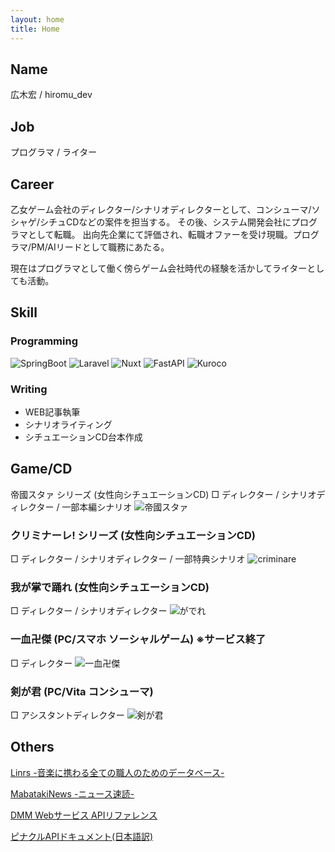 ```yaml
---
layout: home
title: Home
---
```


## Name
広木宏 / hiromu_dev

## Job
プログラマ / ライター

## Career
乙女ゲーム会社のディレクター/シナリオディレクターとして、コンシューマ/ソシャゲ/シチュCDなどの案件を担当する。
その後、システム開発会社にプログラマとして転職。
出向先企業にて評価され、転職オファーを受け現職。プログラマ/PM/AIリードとして職務にあたる。

現在はプログラマとして働く傍らゲーム会社時代の経験を活かしてライターとしても活動。

## Skill
### Programming
![SpringBoot](https://leadingsoft.co.jp/wp-content/uploads/2020/06/spring-boot.png)
![Laravel](https://cdn.icon-icons.com/icons2/2699/PNG/512/laravel_logo_icon_170314.png)
![Nuxt](https://upload.wikimedia.org/wikipedia/commons/thumb/6/66/Nuxt_logo_%282021%29.svg/2560px-Nuxt_logo_%282021%29.svg.png)
![FastAPI](https://fastapi.tiangolo.com/img/logo-margin/logo-teal.png)
![Kuroco](https://kuroco.app/ja/kuroco-card.png)

### Writing
- WEB記事執筆
- シナリオライティング
- シチュエーションCD台本作成
  
## Game/CD
帝國スタァ シリーズ (女性向シチュエーションCD)
□ ディレクター / シナリオディレクター / 一部本編シナリオ
![帝國スタァ](assets/jpg/teisuta.jpg)

### クリミナーレ! シリーズ (女性向シチュエーションCD)
□ ディレクター / シナリオディレクター / 一部特典シナリオ
![criminare](assets/jpg/creminare.jpg)

### 我が掌で踊れ (女性向シチュエーションCD)
□ ディレクター / シナリオディレクター
![がでれ](assets/jpg/gadere.jpg)

### 一血卍傑 (PC/スマホ ソーシャルゲーム) ※サービス終了
□ ディレクター
![一血卍傑](assets/jpg/banketsu.jpg)

### 剣が君 (PC/Vita コンシューマ)
□ アシスタントディレクター
![剣が君](assets/jpg/kenkimi.jpg)

## Others
[Linrs -音楽に携わる全ての職人のためのデータベース-](https://linrs.herokuapp.com/)

[MabatakiNews -ニュース速読-](http://mabataki-news-ce0544a64471.herokuapp.com/)

[DMM Webサービス APIリファレンス](https://github.com/mgmyst/dmm-web-service-api-reference)

[ピナクルAPIドキュメント(日本語訳)](https://github.com/mgmyst/pinnacleapi-documentation-ja)
